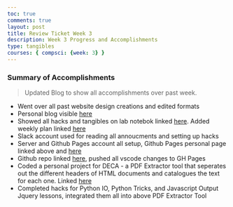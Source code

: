 ```yaml
---
toc: true
comments: true
layout: post
title: Review Ticket Week 3
description: Week 3 Progress and Accomplishments
type: tangibles
courses: { compsci: {week: 3} }
---
```


<link rel = "stylesheet" href="index.css">

### Summary of Accomplishments
> Updated Blog to show all accomplishments over past week.  
- Went over all past website design creations and edited formats
- Personal blog visible [here](https://rayyandarugar.github.io/student)
- Showed all hacks and tangibles on lab notebok linked [here](https://rayyandarugar.github.io/student/compsci). Added weekly plan linked [here](https://rayyandarugar.github.io/student//2023-09-05_Week3_Plan.html)
- Slack account used for reading all annoucments and setting up hacks
- Server and Github Pages account all setup, Github Pages personal page linked above and [here](https://rayyandarugar.github.io/student/)
- Github repo linked [here](https://github.com/RayyanDarugar/student), pushed all vscode changes to GH Pages
- Coded a personal project for DECA - a PDF Extractor tool that seperates out the different headers of HTML documents and catalogues the text for each one. Linked [here](http://0.0.0.0:4200/student//2023-09-04-pdf_extract_IPYNB_2_.html)
- Completed hacks for Python IO, Python Tricks, and Javascript Output Jquery lessons, integrated them all into above PDF Extractor Tool